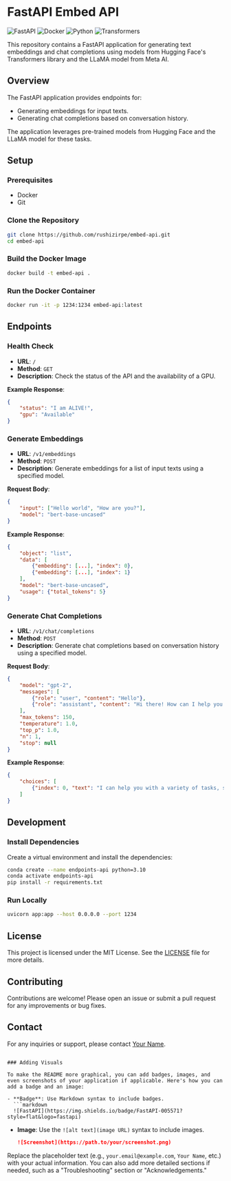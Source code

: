 
# FastAPI Embed API

![FastAPI](https://img.shields.io/badge/FastAPI-005571?style=flat&logo=fastapi)
![Docker](https://img.shields.io/badge/Docker-2496ED?style=flat&logo=docker)
![Python](https://img.shields.io/badge/Python-3776AB?style=flat&logo=python)
![Transformers](https://img.shields.io/badge/Transformers-FFD700?style=flat&logo=transformers)

This repository contains a FastAPI application for generating text embeddings and chat completions using models from Hugging Face's Transformers library and the LLaMA model from Meta AI.

## Overview

The FastAPI application provides endpoints for:
- Generating embeddings for input texts.
- Generating chat completions based on conversation history.

The application leverages pre-trained models from Hugging Face and the LLaMA model for these tasks.

## Setup

### Prerequisites

- Docker
- Git

### Clone the Repository

```sh
git clone https://github.com/rushizirpe/embed-api.git
cd embed-api
```

### Build the Docker Image

```sh
docker build -t embed-api .
```

### Run the Docker Container

```sh
docker run -it -p 1234:1234 embed-api:latest
```

## Endpoints

### Health Check

- **URL**: `/`
- **Method**: `GET`
- **Description**: Check the status of the API and the availability of a GPU.

**Example Response**:
```json
{
    "status": "I am ALIVE!",
    "gpu": "Available"
}
```

### Generate Embeddings

- **URL**: `/v1/embeddings`
- **Method**: `POST`
- **Description**: Generate embeddings for a list of input texts using a specified model.

**Request Body**:
```json
{
    "input": ["Hello world", "How are you?"],
    "model": "bert-base-uncased"
}
```

**Example Response**:
```json
{
    "object": "list",
    "data": [
        {"embedding": [...], "index": 0},
        {"embedding": [...], "index": 1}
    ],
    "model": "bert-base-uncased",
    "usage": {"total_tokens": 5}
}
```

### Generate Chat Completions

- **URL**: `/v1/chat/completions`
- **Method**: `POST`
- **Description**: Generate chat completions based on conversation history using a specified model.

**Request Body**:
```json
{
    "model": "gpt-2",
    "messages": [
        {"role": "user", "content": "Hello"},
        {"role": "assistant", "content": "Hi there! How can I help you today?"}
    ],
    "max_tokens": 150,
    "temperature": 1.0,
    "top_p": 1.0,
    "n": 1,
    "stop": null
}
```

**Example Response**:
```json
{
    "choices": [
        {"index": 0, "text": "I can help you with a variety of tasks, such as ..."}
    ]
}
```

## Development

### Install Dependencies

Create a virtual environment and install the dependencies:

```sh
conda create --name endpoints-api python=3.10
conda activate endpoints-api
pip install -r requirements.txt
```

### Run Locally

```sh
uvicorn app:app --host 0.0.0.0 --port 1234
```

## License

This project is licensed under the MIT License. See the [LICENSE](LICENSE) file for more details.

## Contributing

Contributions are welcome! Please open an issue or submit a pull request for any improvements or bug fixes.

## Contact

For any inquiries or support, please contact [Your Name](mailto:your.email@example.com).

```

### Adding Visuals

To make the README more graphical, you can add badges, images, and even screenshots of your application if applicable. Here's how you can add a badge and an image:

- **Badge**: Use Markdown syntax to include badges.
  ```markdown
  ![FastAPI](https://img.shields.io/badge/FastAPI-005571?style=flat&logo=fastapi)
  ```

- **Image**: Use the `![alt text](image URL)` syntax to include images.
  ```markdown
  ![Screenshot](https://path.to/your/screenshot.png)
  ```

Replace the placeholder text (e.g., `your.email@example.com`, `Your Name`, etc.) with your actual information. You can also add more detailed sections if needed, such as a "Troubleshooting" section or "Acknowledgements."